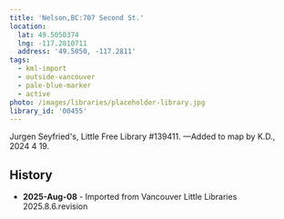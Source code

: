 ```yaml
---
title: 'Nelson,BC:707 Second St.'
location:
  lat: 49.5050374
  lng: -117.2810711
  address: '49.5050, -117.2811'
tags:
  - kml-import
  - outside-vancouver
  - pale-blue-marker
  - active
photo: /images/libraries/placeholder-library.jpg
library_id: '00455'
---
```

Jurgen Seyfried's, Little Free Library #139411.
—Added to map by K.D., 2024 4 19. 

## History
- **2025-Aug-08** - Imported from Vancouver Little Libraries 2025.8.6.revision
